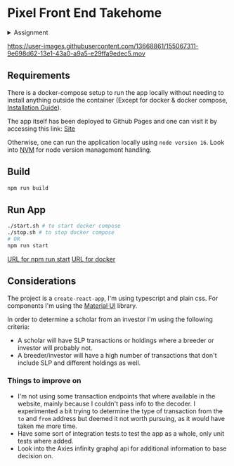 # Pixel Front End Takehome

<details>
  <summary>Assignment</summary>
As players interact with different games and metaverses, they leave a history of events that define who they are. Every single action might not say much, but the collection of them represents an entity's identity and reputation.

For this take-home, we want you to build a little piece of the platform that will help participants show who they are. We want you to build a web app that takes a Ronin address as input and  shows the set of relevant transactions for that account in the Axie ecosystem, as well as any aggregates that you deem informative. Here are some examples that are not meant to be exhaustive but just give you an idea: claimed SLP on a given period, the scholar's Axies, type of account.

For instance, this the address corresponding to a scholar: `ronin:4d51e82c92c5e89176f006d8425330aa5ff3a4c4`. Among others, it has several Claim SLP actions, only some of which will have a relevant amount (most of them are 0). Here's the address of an account that is likely an investor/breeder (can we infer that in an automated fashion?): `ronin:2b9fd5ebc7a6ce8539e2aec96774544b8d559732`.

Here's the link to the Ronin explorer: https://explorer.roninchain.com. Note that there is no documentation for the endpoints of this API. Go ahead and dig into the network console to find the relevant ones for this assigment. If you are stuck and cannot figure them out, please ping us so we can provide you with them.

Deliverable:
- Please fork this repo and push your solution.
- Runnable code + appropriate testing + documentation.

Evaluation Criteria:

We should be able to execute your solution without much hassle, and the app should be intuitive to use. We will evaluate your code based on clarity, performance, and maintainability. Make sure to include relevant tests and documentation.

Let us know if you have any questions. Happy coding!

</details>


https://user-images.githubusercontent.com/13668861/155067311-9e698d62-13e1-43a0-a9a5-e29ffa9edec5.mov






## Requirements

There is a docker-compose setup to run the app locally without needing to install anything outside the container (Except for docker & docker compose, [Installation Guide](https://docs.docker.com/compose/install/)).

The app itself has been deployed to Github Pages and one can visit it by accessing this link: [Site](https://sebiglesias.github.io/takehome-front)

Otherwise, one can run the application locally using `node version 16`. Look into [NVM](https://github.com/nvm-sh/nvm) for node version management handling.

## Build

```bash
npm run build
```

## Run App

```bash
./start.sh # to start docker compose
./stop.sh # to stop docker compose
# OR
npm run start
```
[URL for npm run start](http://localhost:3000)
[URL for docker](http://localhost:80)

## Considerations

The project is a `create-react-app`, I'm using typescript and plain css. For components I'm using the [Material UI](https://mui.com/) library.

In order to determine a scholar from an investor I'm using the following criteria:

- A scholar will have SLP transactions or holdings where a breeder or investor will probably not.
- A breeder/investor will have a high number of transactions that don't include SLP and different holdings as well.

### Things to improve on

- I'm not using some transaction endpoints that where available in the website, mainly because I couldn't pass info to the decoder. I experimented a bit trying to determine the type of transaction from the `to` and `from` address but deemed it not worth pursuing, as it would have taken me more time.
- Have some sort of integration tests to test the app as a whole, only unit tests where added.
- Look into the Axies infinity graphql api for additional information to base decision on.
